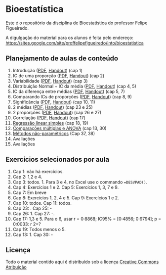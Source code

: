 # Bioestatística

Este é o repositório da disciplina de Bioestatística do professor Felipe Figueiredo.

A digulgação do material para os alunos é feita pelo endereço: https://sites.google.com/site/proffelipefigueiredo/into/bioestatistica

## Planejamento de aulas de conteúdo

1. Introdução ([PDF][Intro-pdf], [Handout][Intro-handout]) (cap 1)
2. IC de uma proporção ([PDF][IC-prop-pdf], [Handout][IC-prop-handout]) (cap 2)
3. Variabilidade ([PDF][Var-pdf], [Handout][Var-handout]) (cap 3)
4. Distribuição Normal + IC da média ([PDF][IC-1m-pdf], [Handout][IC-1m-handout]) (cap 4, 5)
5. IC da diferença entre médias ([PDF][IC-2m-pdf], [Handout][IC-2m-handout]) (cap 5, 7)
6. Comparando ICs de proporções ([PDF][OR-pdf], [Handout][OR-handout]) (cap 8, 9)
7. Significância ([PDF][signif-pdf], [Handout][signif-handout]) (cap 10, 11)
8. 2 médias ([PDF][teste-2m-pdf], [Handout][teste-2m-handout]) (cap 23 e 25)
9. 2 proporções ([PDF][teste-2prop-pdf], [Handout][teste-2prop-handout]) (cap 26 e 27)
10. Correlação ([PDF][cor-pdf], [Handout][cor-handout]) (cap 17)
11. [Regressão linear simples][] (cap 18, 19)
12. [Comparações múltiplas e ANOVA][] (cap 13, 30)
13. [Métodos não-paramétricos][] (Cap 37, 38)
14. Avaliações
15. Avaliações

[Intro-pdf]: https://github.com/philsf/Bioestatistica/raw/master/Aulas/BE-Intro-cap1.pdf
[Intro-handout]: https://github.com/philsf/Bioestatistica/raw/master/Aulas/BE-Intro-cap1_4em1.pdf
[IC-prop-pdf]: https://github.com/philsf/Bioestatistica/raw/master/Aulas/BE-IC-prop-cap2.pdf
[IC-prop-handout]: https://github.com/philsf/Bioestatistica/raw/master/Aulas/BE-IC-prop-cap2_4em1.pdf
[Regressão linear simples]: https://github.com/philsf/Bioestatistica/raw/master/Aulas/BE-Regressao-cap18-19.pdf
[Comparações múltiplas e ANOVA]: https://github.com/philsf/Bioestatistica/raw/master/Aulas/BE-mult-comp-ANOVA-cap13-30.pdf
[Métodos não-paramétricos]: https://github.com/philsf/Bioestatistica/raw/master/Aulas/BE-Nao_Param-cap37-38.pdf
[Var-pdf]: https://github.com/philsf/Bioestatistica/raw/master/Aulas/BE-Variabilidade-cap3.pdf
[Var-handout]: https://github.com/philsf/Bioestatistica/raw/master/Aulas/BE-Variabilidade-cap3_4em1.pdf
[IC-1m-pdf]: https://github.com/philsf/Bioestatistica/raw/master/Aulas/BE-Normal-IC-cap4-5.pdf
[IC-1m-handout]: https://github.com/philsf/Bioestatistica/raw/master/Aulas/BE-Normal-IC-cap4-5_4em1.pdf
[IC-2m-pdf]: https://github.com/philsf/Bioestatistica/raw/master/Aulas/BE-diferenca-IC-media-cap5-7.pdf
[IC-2m-handout]: https://github.com/philsf/Bioestatistica/raw/master/Aulas/BE-diferenca-IC-media-cap5-7_4em1.pdf
[OR-pdf]: https://github.com/philsf/Bioestatistica/raw/master/Aulas/BE-OR-RR-cap8-9.pdf
[OR-handout]: https://github.com/philsf/Bioestatistica/raw/master/Aulas/BE-OR-RR-cap8-9.pdf
[signif-pdf]: https://github.com/philsf/Bioestatistica/raw/master/Aulas/BE-Significancia_cap10-11.pdf
[signif-handout]: https://github.com/philsf/Bioestatistica/raw/master/Aulas/BE-Significancia_cap10-11_4em1.pdf
[teste-2m-pdf]: https://github.com/philsf/Bioestatistica/raw/master/Aulas/BE-testes-2medias-cap23-25.pdf
[teste-2m-handout]: https://github.com/philsf/Bioestatistica/raw/master/Aulas/BE-testes-2medias-cap23-25_4em1.pdf
[teste-2prop-pdf]: https://github.com/philsf/Bioestatistica/raw/master/Aulas/BE-testes-2prop-cap26-27.pdf
[teste-2prop-handout]: https://github.com/philsf/Bioestatistica/raw/master/Aulas/BE-testes-2prop-cap26-27_4em1.pdf
[cor-pdf]: https://github.com/philsf/Bioestatistica/raw/master/Aulas/BE-Correlacao-cap17.pdf
[cor-handout]: https://github.com/philsf/Bioestatistica/raw/master/Aulas/BE-Correlacao-cap17_4em1.pdf


## Exercícios selecionados por aula

1. Cap 1: não há exercícios.
2. Cap 2: 1,2 e 4.
3. Cap 3: todos. 1. Para 3 e 4, no Excel use o commando `=DESVPAD()`.
4. Cap 4: Exercícios 1 e 2. Cap 5: Exercícios 1, 3, 7 e 9.
5. Cap 7: Em breve
6. Cap 8: Exercícios 1, 2, 4 e 5. Cap 9: Exercícios 1 e 2.
7. Cap 10: todos. Cap 11: todos.
8. Cap 23: . Cap 25: -
9. Cap 26: 1. Cap 27: -.
10. Cap 17: 1,3 e 5. Para o 6, usar r = 0:8868; IC95% = [0:4856; 0:9794]; p = 0:0033: r 2=?
11. Cap 19: Todos menos o 5.
12. Cap 13: 1. Cap 30: -

## Licença
Todo o material contido aqui é distribuído sob a licença [Creative Commons Atribuição](http://creativecommons.org/licenses/by/4.0/deed.pt_BR)
